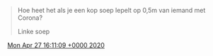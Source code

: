 > Hoe heet het als je een kop soep lepelt op 0,5m van iemand met Corona?  
>   
> Linke soep

<img src="../../media/tweet.ico" width="12" /> [Mon Apr 27 16:11:09 +0000 2020](https://twitter.com/DromerDenker/status/1254805291788644353)